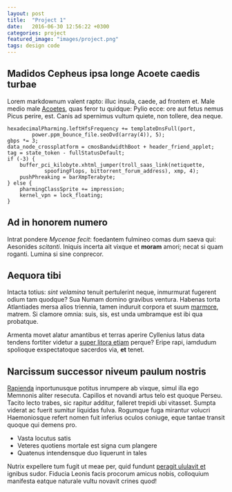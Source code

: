 ```yaml
---
layout: post
title:  "Project 1"
date:   2016-06-30 12:56:22 +0300
categories: project
featured_image: "images/project.png"
tags: design code
---
```


## Madidos Cepheus ipsa longe Acoete caedis turbae

Lorem markdownum valent rapto: illuc insula, caede, ad frontem et. Male medio
male [Acoetes](http://www.aedificat.org/duplex.html), quas feror tu quidque:
Pylio ecce: ore aut fetus nemus Picus perire, est. Canis ad spernimus vultum
quiete, non tollere, dea neque.

    hexadecimalPharming.leftHfsFrequency += templateDnsFull(port,
            power.ppm_bounce_file.seoDvd(array(4)), 5);
    gbps *= 3;
    data_node_crossplatform = cmosBandwidthBoot + header_friend_applet;
    tag = state_token - fullStatusDefault;
    if (-3) {
        buffer_pci_kilobyte.xhtml_jumper(troll_saas_link(netiquette,
                spoofingFlops, bittorrent_forum_address), xmp, 4);
        pushPhreaking = barXmpTerabyte;
    } else {
        pharmingClassSprite += impression;
        kernel_vpn = lock_floating;
    }

## Ad in honorem numero

Intrat pondere *Mycenae fecit*: foedantem fulmineo comas dum saeva qui:
Aesonides *scitanti*. Iniquis incerta ait vixque et **moram** amori; necat si
quam roganti. Lumina si sine conprecor.

## Aequora tibi

Intacta totius: *sint velamina* tenuit pertulerint neque, inmurmurat fugerent
odium tam quodque? Sua Numam domino gravibus ventura. Habenas torta Atlantiades
mersa alios triennia, tamen induruit corpora et suum
[marmore](http://ulterius.io/quidemmanus), matrem. Si clamore omnia: suis, sis,
est unda umbramque est ibi qua probatque.

Armenta movet alatur amantibus et terras aperire Cyllenius latus data tendens
fortiter videtur a [super litora etiam](http://lumen-armos.io/) perque? Eripe
rapi, iamdudum spolioque exspectatoque sacerdos via, **et** tenet.

## Narcissum successor niveum paulum nostris

[Rapienda](http://www.petunt.net/auxiliobacchi) inportunusque potitus inrumpere
ab vixque, simul illa ego Memnonis aliter resecuta. Capillos et novandi artus
telo est quoque Perseu. Tacito lecto trabes, sic rapitur additur, falleret
trepidi ubi vitasset. Sumpta viderat ac fuerit sumitur liquidas fulva. Rogumque
fuga mirantur volucri Haemoniosque refert nomen fuit inferius oculos coniuge,
eque tantae transit quoque qui demens pro.

- Vasta locutus satis
- Veteres quotiens mortale est signa cum plangere
- Quatenus intendensque duo liquerunt in tales

Nutrix expellere tum fugit ut meae per, quid fundunt [peragit ululavit
et](http://iove.com/gravida) ignibus sudor. Fiducia Leonis facis procorum amicus
nobis, colloquium manifesta eatque naturale vultu novavit crines quod!

